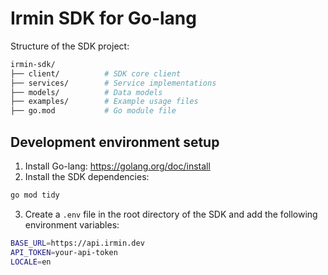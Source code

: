 # Irmin SDK for Go-lang

Structure of the SDK project:

```bash
irmin-sdk/
├── client/          # SDK core client
├── services/        # Service implementations
├── models/          # Data models
├── examples/        # Example usage files
├── go.mod           # Go module file
```

## Development environment setup

1. Install Go-lang: https://golang.org/doc/install
2. Install the SDK dependencies:

```bash
go mod tidy
```

3. Create a `.env` file in the root directory of the SDK and add the following environment variables:

```bash
BASE_URL=https://api.irmin.dev
API_TOKEN=your-api-token
LOCALE=en
```

